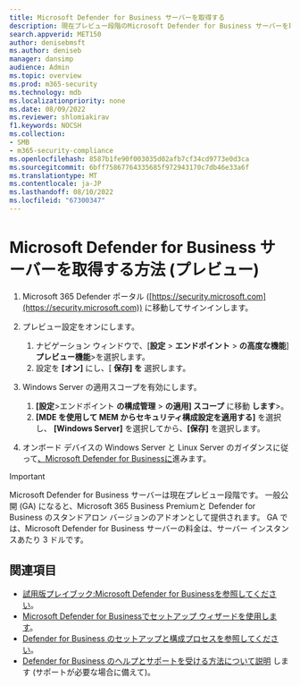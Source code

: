 ```yaml
---
title: Microsoft Defender for Business サーバーを取得する
description: 現在プレビュー段階のMicrosoft Defender for Business サーバーを取得する方法について説明します。
search.appverid: MET150
author: denisebmsft
ms.author: deniseb
manager: dansimp
audience: Admin
ms.topic: overview
ms.prod: m365-security
ms.technology: mdb
ms.localizationpriority: none
ms.date: 08/09/2022
ms.reviewer: shlomiakirav
f1.keywords: NOCSH
ms.collection:
- SMB
- m365-security-compliance
ms.openlocfilehash: 8587b1fe90f003035d02afb7cf34cd9773e0d3ca
ms.sourcegitcommit: 6bff75867764335685f972943170c7db46e33a6f
ms.translationtype: MT
ms.contentlocale: ja-JP
ms.lasthandoff: 08/10/2022
ms.locfileid: "67300347"
---
```

# <a name="how-to-get-microsoft-defender-for-business-servers-preview"></a>Microsoft Defender for Business サーバーを取得する方法 (プレビュー)

1. Microsoft 365 Defender ポータル ([https://security.microsoft.com](https://security.microsoft.com)) に移動してサインインします。 

2. プレビュー設定をオンにします。 

   1. ナビゲーション ウィンドウで、[**設定** \> **エンドポイント** \> **の高度な機能**] **プレビュー機能**\>を選択します。 
   2. 設定を **[オン]** にし、[ **保存] を** 選択します。

3. Windows Server の適用スコープを有効にします。 

   1. **[設定**\>エンドポイント **の構成管理** \> **の適用] スコープ** に移動 **します**\>。 
   2. **[MDE を使用して MEM からセキュリティ構成設定を適用する]** を選択し、  **[Windows Server]** を選択してから、**[保存]** を選択します。

4. オンボード デバイスの Windows Server と Linux Server のガイダンスに従って[、Microsoft Defender for Businessに](mdb-onboard-devices.md)進みます。

> [!IMPORTANT]
> Microsoft Defender for Business サーバーは現在プレビュー段階です。 一般公開 (GA) になると、Microsoft 365 Business Premiumと Defender for Business のスタンドアロン バージョンのアドオンとして提供されます。 GA では、Microsoft Defender for Business サーバーの料金は、サーバー インスタンスあたり 3 ドルです。

## <a name="see-also"></a>関連項目

- [試用版プレイブック:Microsoft Defender for Businessを参照してください](trial-playbook-defender-business.md)。
- [Microsoft Defender for Businessでセットアップ ウィザードを使用します](mdb-use-wizard.md)。
- [Defender for Business のセットアップと構成プロセスを参照してください](mdb-setup-configuration.md)。
- [Defender for Business のヘルプとサポートを受ける方法について説明](mdb-get-help.md) します (サポートが必要な場合に備えて)。